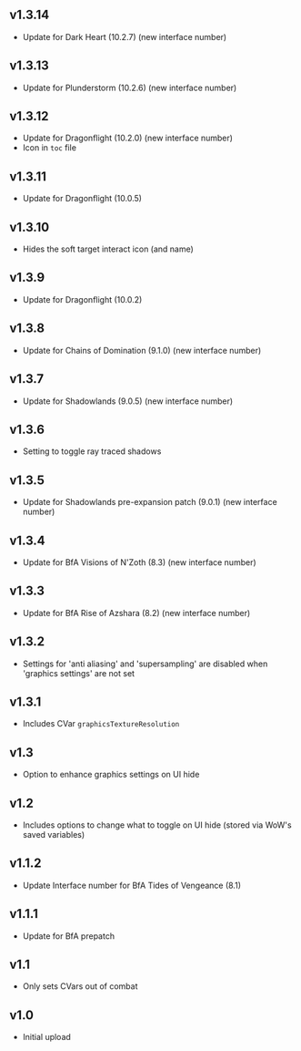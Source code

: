## v1.3.14
- Update for Dark Heart (10.2.7) (new interface number)

## v1.3.13
- Update for Plunderstorm (10.2.6) (new interface number)

## v1.3.12
- Update for Dragonflight (10.2.0) (new interface number)
- Icon in `toc` file

## v1.3.11
- Update for Dragonflight (10.0.5)

## v1.3.10
- Hides the soft target interact icon (and name)

## v1.3.9
- Update for Dragonflight (10.0.2)

## v1.3.8
- Update for Chains of Domination (9.1.0) (new interface number)

## v1.3.7
- Update for Shadowlands (9.0.5) (new interface number)

## v1.3.6
- Setting to toggle ray traced shadows

## v1.3.5
- Update for Shadowlands pre-expansion patch (9.0.1) (new interface number)

## v1.3.4
- Update for BfA Visions of N'Zoth (8.3) (new interface number)

## v1.3.3
- Update for BfA Rise of Azshara (8.2) (new interface number)

## v1.3.2
- Settings for 'anti aliasing' and 'supersampling' are disabled when 'graphics settings' are not set

## v1.3.1
- Includes CVar `graphicsTextureResolution`

## v1.3
- Option to enhance graphics settings on UI hide

## v1.2
- Includes options to change what to toggle on UI hide (stored via WoW's saved variables)

## v1.1.2
- Update Interface number for BfA Tides of Vengeance (8.1)

## v1.1.1
- Update for BfA prepatch

## v1.1
- Only sets CVars out of combat

## v1.0
- Initial upload